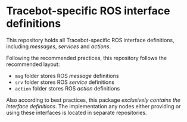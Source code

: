 # Tracebot-specific ROS interface definitions

This repository holds all Tracebot-specific ROS interface definitions, including _messages_, _services_ and _actions_.

Following the recommended practices, this repository follows the recommended layout:

* `msg` folder stores ROS _message_ definitions
* `srv` folder stores ROS _service_ definitions
* `action` folder stores ROS _action_ definitions

Also according to best practices, this package _exclusively contains the interface definitions_.
The implementation any nodes either providing or using these interfaces is located in separate repositories.
